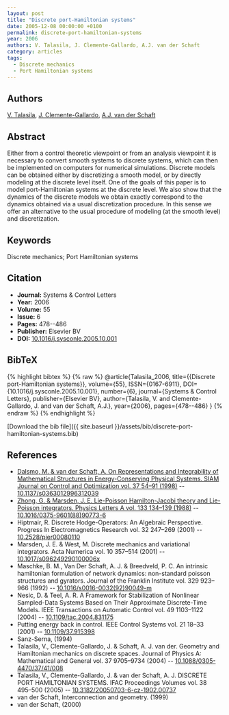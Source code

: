 ```yaml
---
layout: post
title: "Discrete port-Hamiltonian systems"
date: 2005-12-08 00:00:00 +0100
permalink: discrete-port-hamiltonian-systems
year: 2006
authors: V. Talasila, J. Clemente-Gallardo, A.J. van der Schaft
category: articles
tags:
  - Discrete mechanics
  - Port Hamiltonian systems
---
```

 
## Authors
[V. Talasila](authors/viswanath-talasila), [J. Clemente-Gallardo](authors/j-clemente-gallardo), [A.J. van der Schaft](authors/arjan-van-der-schaft)
 
## Abstract
Either from a control theoretic viewpoint or from an analysis viewpoint it is necessary to convert smooth systems to discrete systems, which can then be implemented on computers for numerical simulations. Discrete models can be obtained either by discretizing a smooth model, or by directly modeling at the discrete level itself. One of the goals of this paper is to model port-Hamiltonian systems at the discrete level. We also show that the dynamics of the discrete models we obtain exactly correspond to the dynamics obtained via a usual discretization procedure. In this sense we offer an alternative to the usual procedure of modeling (at the smooth level) and discretization.
 
## Keywords
Discrete mechanics; Port Hamiltonian systems
 
## Citation
- **Journal:** Systems &amp; Control Letters
- **Year:** 2006
- **Volume:** 55
- **Issue:** 6
- **Pages:** 478--486
- **Publisher:** Elsevier BV
- **DOI:** [10.1016/j.sysconle.2005.10.001](https://doi.org/10.1016/j.sysconle.2005.10.001)
 
## BibTeX
{% highlight bibtex %}
{% raw %}
@article{Talasila_2006,
  title={{Discrete port-Hamiltonian systems}},
  volume={55},
  ISSN={0167-6911},
  DOI={10.1016/j.sysconle.2005.10.001},
  number={6},
  journal={Systems &amp; Control Letters},
  publisher={Elsevier BV},
  author={Talasila, V. and Clemente-Gallardo, J. and van der Schaft, A.J.},
  year={2006},
  pages={478--486}
}
{% endraw %}
{% endhighlight %}
 
[Download the bib file]({{ site.baseurl }}/assets/bib/discrete-port-hamiltonian-systems.bib)
 
## References
- [Dalsmo, M. & van der Schaft, A. On Representations and Integrability of Mathematical Structures in Energy-Conserving Physical Systems. SIAM Journal on Control and Optimization vol. 37 54–91 (1998)](on-representations-and-integrability-of-mathematical-structures-in-energy-conserving-physical-systems) -- [10.1137/s0363012996312039](https://doi.org/10.1137/s0363012996312039)
- [Zhong, G. & Marsden, J. E. Lie-Poisson Hamilton-Jacobi theory and Lie-Poisson integrators. Physics Letters A vol. 133 134–139 (1988)](lie-poisson-hamilton-jacobi-theory-and-lie-poisson-integrators) -- [10.1016/0375-9601(88)90773-6](https://doi.org/10.1016/0375-9601(88)90773-6)
- Hiptmair, R. Discrete Hodge-Operators: An Algebraic Perspective. Progress In Electromagnetics Research vol. 32 247–269 (2001) -- [10.2528/pier00080110](https://doi.org/10.2528/pier00080110)
- Marsden, J. E. & West, M. Discrete mechanics and variational integrators. Acta Numerica vol. 10 357–514 (2001) -- [10.1017/s096249290100006x](https://doi.org/10.1017/s096249290100006x)
- Maschke, B. M., Van Der Schaft, A. J. & Breedveld, P. C. An intrinsic hamiltonian formulation of network dynamics: non-standard poisson structures and gyrators. Journal of the Franklin Institute vol. 329 923–966 (1992) -- [10.1016/s0016-0032(92)90049-m](https://doi.org/10.1016/s0016-0032(92)90049-m)
- Nesic, D. & Teel, A. R. A Framework for Stabilization of Nonlinear Sampled-Data Systems Based on Their Approximate Discrete-Time Models. IEEE Transactions on Automatic Control vol. 49 1103–1122 (2004) -- [10.1109/tac.2004.831175](https://doi.org/10.1109/tac.2004.831175)
- Putting energy back in control. IEEE Control Systems vol. 21 18–33 (2001) -- [10.1109/37.915398](https://doi.org/10.1109/37.915398)
- Sanz-Serna, (1994)
- Talasila, V., Clemente-Gallardo, J. & Schaft, A. J. van der. Geometry and Hamiltonian mechanics on discrete spaces. Journal of Physics A: Mathematical and General vol. 37 9705–9734 (2004) -- [10.1088/0305-4470/37/41/008](https://doi.org/10.1088/0305-4470/37/41/008)
- Talasila, V., Clemente-Gallardo, J. & van der Schaft, A. J. DISCRETE PORT HAMILTONIAN SYSTEMS. IFAC Proceedings Volumes vol. 38 495–500 (2005) -- [10.3182/20050703-6-cz-1902.00737](https://doi.org/10.3182/20050703-6-cz-1902.00737)
- van der Schaft, Interconnection and geometry. (1999)
- van der Schaft, (2000)

